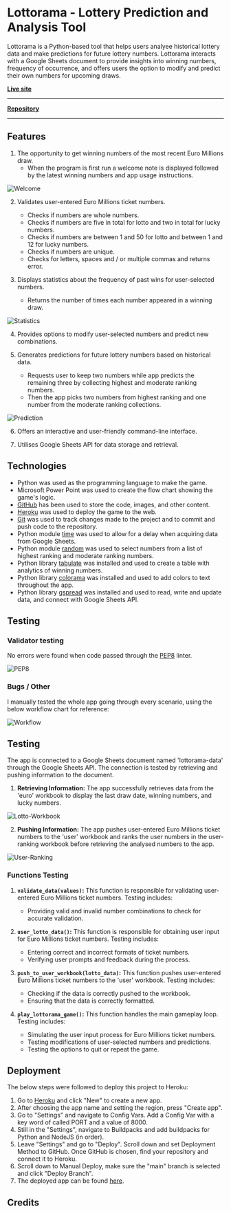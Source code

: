 # Lottorama - Lottery Prediction and Analysis Tool

Lottorama is a Python-based tool that helps users analyee historical lottery data and make predictions for future lottery numbers. Lottorama interacts with a Google Sheets document to provide insights into winning numbers, frequency of occurrence, and offers users the option to modify and predict their own numbers for upcoming draws.

**[Live site](https://lottorama-d338fc131061.herokuapp.com/)**

------------------------------------------------------------------

**[Repository](https://github.com/jjsemaan/lottorama/)**

------------------------------------------------------------------

## Features

1. The opportunity to get winning numbers of the most recent Euro Millions draw.
    - When the program is first run a welcome note is displayed followed by the latest winning numbers and app usage instructions.

![Welcome](assets/images/welcome.png)

2. Validates user-entered Euro Millions ticket numbers.
    - Checks if numbers are whole numbers.
    - Checks if numbers are five in total for lotto and two in total for lucky numbers.
    - Checks if numbers are between 1 and 50 for lotto and between 1 and 12 for lucky numbers.
    - Checks if numbers are unique.
    - Checks for letters, spaces and / or multiple commas and returns error.

3. Displays statistics about the frequency of past wins for user-selected numbers.
    - Returns the number of times each number appeared in a winning draw.

![Statistics](assets/images/stats.png)

4. Provides options to modify user-selected numbers and predict new combinations.

5. Generates predictions for future lottery numbers based on historical data.
    - Requests user to keep two numbers while app predicts the remaining three by collecting highest and moderate ranking numbers.
    - Then the app picks two numbers from highest ranking and one number from the moderate ranking collections.

![Prediction](assets/images/predict.png)

6. Offers an interactive and user-friendly command-line interface.

7. Utilises Google Sheets API for data storage and retrieval.


## Technologies

* Python was used as the programming language to make the game.
* Microsoft Power Point was used to create the flow chart showing the game's logic.
* [GitHub](https://github.com/) has been used to store the code, images, and other content. 
* [Heroku](https://dashboard.heroku.com/apps) was used to deploy the game to the web.
* [Git](https://git-scm.com/) was used to track changes made to the project and to commit and push code to the repository.
* Python module [time](https://docs.python.org/3/library/time.html) was used to allow for a delay when acquiring data from Google Sheets. 
* Python module [random](https://docs.python.org/3/library/random.html) was used to select numbers from a list of highest ranking and moderate ranking numbers. 
* Python library [tabulate](https://pypi.org/project/tabulate/) was installed and used to create a table with analytics of winning numbers.
* Python library [colorama](https://pypi.org/project/colorama/) was installed and used to add colors to text throughout the app.
* Python library [gspread](https://pypi.org/project/gspread/) was installed and used to read, write and update data, and connect with Google Sheets API.


## Testing

### Validator testing

No errors were found when code passed through the [PEP8](http://pep8online.com/checkresult) linter.

![PEP8](assets/images/testing.png)


### Bugs / Other

I manually tested the whole app going through every scenario, using the below workflow chart for reference:

![Workflow](assets/images/workflow.png)


## Testing

The app is connected to a Google Sheets document named 'lottorama-data' through the Google Sheets API. The connection is tested by retrieving and pushing information to the document.

1. **Retrieving Information:** The app successfully retrieves data from the 'euro' workbook to display the last draw date, winning numbers, and lucky numbers.

![Lotto-Workbook](assets/images/euro-workbook.png)

2. **Pushing Information:** The app pushes user-entered Euro Millions ticket numbers to the 'user' workbook and ranks the user numbers in the user-ranking workbook before retrieving the analysed numbers to the app.

![User-Ranking](assets/images/ranking.png)

### Functions Testing

1. **`validate_data(values)`:** This function is responsible for validating user-entered Euro Millions ticket numbers. Testing includes:
   - Providing valid and invalid number combinations to check for accurate validation.

2. **`user_lotto_data()`:** This function is responsible for obtaining user input for Euro Millions ticket numbers. Testing includes:
   - Entering correct and incorrect formats of ticket numbers.
   - Verifying user prompts and feedback during the process.

3. **`push_to_user_workbook(lotto_data)`:** This function pushes user-entered Euro Millions ticket numbers to the 'user' workbook. Testing includes:
   - Checking if the data is correctly pushed to the workbook.
   - Ensuring that the data is correctly formatted.

4. **`play_lottorama_game()`:** This function handles the main gameplay loop. Testing includes:
   - Simulating the user input process for Euro Millions ticket numbers.
   - Testing modifications of user-selected numbers and predictions.
   - Testing the options to quit or repeat the game.


## Deployment

The below steps were followed to deploy this project to Heroku:
1. Go to [Heroku](https://dashboard.heroku.com/apps) and click "New" to create a new app.
2. After choosing the app name and setting the region, press "Create app".
3. Go to "Settings" and navigate to Config Vars. Add a Config Var with a key word of called PORT and a value of 8000.
4. Still in the "Settings", navigate to Buildpacks and add buildpacks for Python and NodeJS (in order).
5. Leave "Settings" and go to "Deploy". Scroll down and set Deployment Method to GitHub.
Once GitHub is chosen, find your repository and connect it to Heroku.
6. Scroll down to Manual Deploy, make sure the "main" branch is selected and click "Deploy Branch". 
7. The deployed app can be found [here](https://lottorama-d338fc131061.herokuapp.com/).


## Credits


